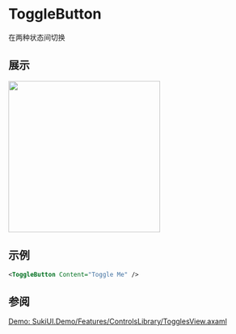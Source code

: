 # ToggleButton

在两种状态间切换

## 展示

<img src="/controls/inputs/togglebutton.gif" height="300px" width="300px"/>

## 示例

```xml
<ToggleButton Content="Toggle Me" />
```

## 参阅

[Demo: SukiUI.Demo/Features/ControlsLibrary/TogglesView.axaml](https://github.com/kikipoulet/SukiUI/blob/main/SukiUI.Demo/Features/ControlsLibrary/TogglesView.axaml)